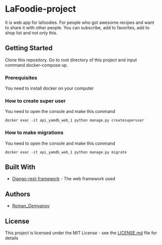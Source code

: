 # LaFoodie-project

It is web app for lafoodies. For people who got awesome recipes and want to share it with other people. You can subscribe, add to favorites, add to shop list and not only this.

## Getting Started

Clone this repository. Go to root directory of this project and input command docker-compose up.

### Prerequisites

You need to install docker on your computer

### How to create super user
You need to open the console and make this command

```
docker exec -it api_yamdb_web_1 python manage.py createsuperuser
```

### How to make migrations

You need to open the console and make this command

```
docker exec -it api_yamdb_web_1 python manage.py migrate
```

## Built With

* [Django-rest-framework](http://www.django-rest-framework.org) - The web framework used

## Authors

* [Roman_Demyanov](https://github.com/RomanDamn)

## License

This project is licensed under the MIT License - see the [LICENSE.md](LICENSE.md) file for details

